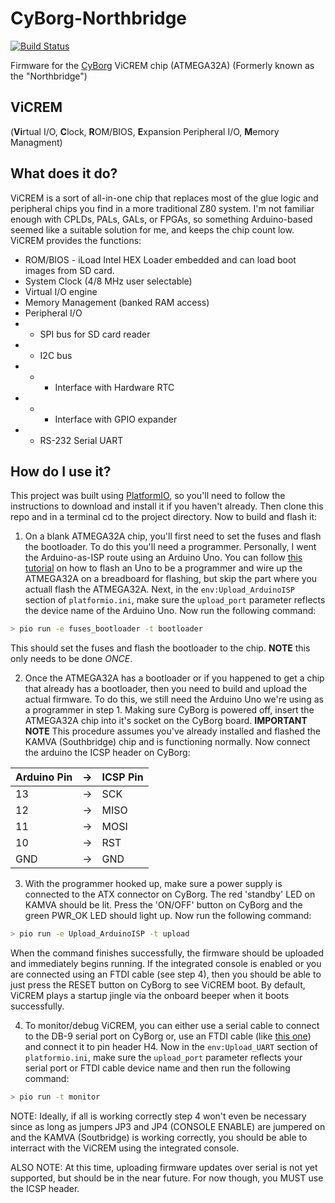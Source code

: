 # CyBorg-Northbridge
[![Build Status](https://github.com/cyrusbuilt/CyBorg-Northbridge/actions/workflows/ci.yml/badge.svg)](https://github.com/cyrusbuilt/CyBorg-Northbridge/actions?query=workflows%3APlatformIO)

Firmware for the [CyBorg](https://github.com/cyrusbuilt/CyBorg) ViCREM chip (ATMEGA32A) (Formerly known as the "Northbridge")

## ViCREM

(**Vi**rtual I/O, **C**lock, **R**OM/BIOS, **E**xpansion Peripheral I/O, **M**emory Managment)

## What does it do?
ViCREM is a sort of all-in-one chip that replaces most of the glue logic and peripheral chips you find in a more traditional Z80 system. I'm not familiar enough with CPLDs, PALs, GALs, or FPGAs, so something Arduino-based seemed like a suitable solution for me, and keeps the chip count low. ViCREM provides the functions:

- ROM/BIOS - iLoad Intel HEX Loader embedded and can load boot images from SD card.
- System Clock (4/8 MHz user selectable)
- Virtual I/O engine
- Memory Management (banked RAM access)
- Peripheral I/O
- - SPI bus for SD card reader
- - I2C bus
- - - Interface with Hardware RTC
- - - Interface with GPIO expander
- - RS-232 Serial UART

## How do I use it?
This project was built using [PlatformIO](https://platformio.org), so you'll need to follow the instructions to download and install it if you haven't already. Then clone this repo and in a terminal cd to the project directory. Now to build and flash it:

1) On a blank ATMEGA32A chip, you'll first need to set the fuses and flash the bootloader. To do this you'll need a programmer. Personally, I went the Arduino-as-ISP route using an Arduino Uno. You can follow [this tutorial](https://www.instructables.com/Programming-ATMEGA32-or-Any-Other-AVR-Using-Arduin/) on how to flash an Uno to be a programmer and wire up the ATMEGA32A on a breadboard for flashing, but skip the part where you actuall flash the ATMEGA32A. Next, in the `env:Upload_ArduinoISP` section of `platformio.ini`, make sure the `upload_port` parameter reflects the device name of the Arduino Uno. Now run the following command:

```sh
> pio run -e fuses_bootloader -t bootloader
```

This should set the fuses and flash the bootloader to the chip. **NOTE** this only needs to be done *ONCE*.

2) Once the ATMEGA32A has a bootloader or if you happened to get a chip that already has a bootloader, then you need to build and upload the actual firmware. To do this, we still need the Arduino Uno we're using as a programmer in step 1. Making sure CyBorg is powered off, insert the ATMEGA32A chip into it's socket on the CyBorg board. **IMPORTANT NOTE** This procedure assumes you've already installed and flashed the KAMVA (Southbridge) chip and is functioning normally. Now connect the arduino the ICSP header on CyBorg:

| Arduino Pin | ->   | ICSP Pin |
| :---        | :--- | :---     |
| 13          | ->   | SCK      |
| 12          | ->   | MISO     |
| 11          | ->   | MOSI     |
| 10          | ->   | RST      |
| GND         | ->   | GND      |

3) With the programmer hooked up, make sure a power supply is connected to the ATX connector on CyBorg. The red 'standby' LED on KAMVA should be lit. Press the 'ON/OFF' button on CyBorg and the green PWR_OK LED should light up. Now run the following command:

```sh
> pio run -e Upload_ArduinoISP -t upload
```

When the command finishes successfully, the firmware should be uploaded and immediately begins running. If the integrated console is enabled or you are connected using an FTDI cable (see step 4), then you should be able to just press the RESET button on CyBorg to see ViCREM boot. By default, ViCREM plays a startup jingle via the onboard beeper when it boots successfully.

4) To monitor/debug ViCREM, you can either use a serial cable to connect to the DB-9 serial port on CyBorg or, use an FTDI cable (like [this one](https://www.adafruit.com/product/70?gclid=CjwKCAjwscGjBhAXEiwAswQqNB2296-7Bv-Y7F56Dpd_glp_bBPHJRNljWBkb1Cpdc8x13ulUFtHbBoCCFYQAvD_BwE)) and connect it to pin header H4. Now in the `env:Upload_UART` section of `platformio.ini`, make sure the `upload_port` parameter reflects your serial port or FTDI cable device name and then run the following command:

```sh
> pio run -t monitor
```

NOTE: Ideally, if all is working correctly step 4 won't even be necessary since as long as jumpers JP3 and JP4 (CONSOLE ENABLE) are jumpered on and the KAMVA (Soutbridge) is working correctly, you should be able to interract with the ViCREM using the integrated console.

ALSO NOTE: At this time, uploading firmware updates over serial is not yet supported, but should be in the near future. For now though, you MUST use the ICSP header.